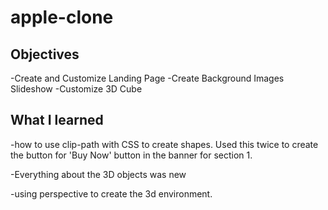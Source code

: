 # apple-clone

## Objectives
-Create and Customize Landing Page
-Create Background Images Slideshow
-Customize 3D Cube
## What I learned
-how to use clip-path with CSS to create shapes. Used this twice to create the button for 'Buy Now' button in the banner for section 1.

-Everything about the 3D objects was new 

-using perspective to create the 3d environment.



